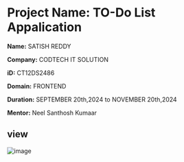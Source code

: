 # Project Name:  TO-Do List Appalication
**Name:** SATISH REDDY

**Company:** CODTECH IT SOLUTION

**iD:** CT12DS2486

**Domain:** FRONTEND

**Duration:** SEPTEMBER 20th,2024 to NOVEMBER 20th,2024

**Mentor:** Neel Santhosh Kumaar


## view
![image](https://github.com/user-attachments/assets/8536812c-d5b1-4771-bfb4-394abffec332)

